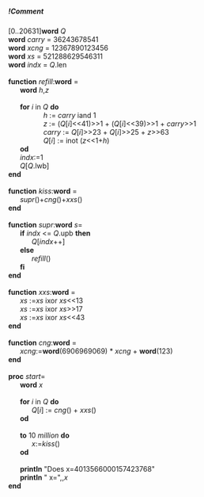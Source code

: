 ##### !Comment
[0..20631]**word** *Q*\
**word** *carry*  = 36243678541\
**word** *xcng*   = 12367890123456\
**word** *xs*     = 521288629546311\
**word** *indx*   = *Q*.len\
\
**function** *refill*:**word** =\
&nbsp;&nbsp;&nbsp;&nbsp;&nbsp;&nbsp;**word** *h*,*z*\
\
&nbsp;&nbsp;&nbsp;&nbsp;&nbsp;&nbsp;**for** *i* in *Q* **do**\
&nbsp;&nbsp;&nbsp;&nbsp;&nbsp;&nbsp;&nbsp;&nbsp;&nbsp;&nbsp;&nbsp;&nbsp;&nbsp;&nbsp;&nbsp;&nbsp;&nbsp;&nbsp;*h* := *carry* iand 1\
&nbsp;&nbsp;&nbsp;&nbsp;&nbsp;&nbsp;&nbsp;&nbsp;&nbsp;&nbsp;&nbsp;&nbsp;&nbsp;&nbsp;&nbsp;&nbsp;&nbsp;&nbsp;*z* := (*Q*[*i*]<<41)>>1 + (*Q*[*i*]<<39)>>1 + *carry*>>1\
&nbsp;&nbsp;&nbsp;&nbsp;&nbsp;&nbsp;&nbsp;&nbsp;&nbsp;&nbsp;&nbsp;&nbsp;&nbsp;&nbsp;&nbsp;&nbsp;&nbsp;&nbsp;*carry* :=  *Q*[*i*]>>23 + *Q*[*i*]>>25 + *z*>>63\
&nbsp;&nbsp;&nbsp;&nbsp;&nbsp;&nbsp;&nbsp;&nbsp;&nbsp;&nbsp;&nbsp;&nbsp;&nbsp;&nbsp;&nbsp;&nbsp;&nbsp;&nbsp;*Q*[*i*] := inot (*z*<<1+*h*)\
&nbsp;&nbsp;&nbsp;&nbsp;&nbsp;&nbsp;**od**\
&nbsp;&nbsp;&nbsp;&nbsp;&nbsp;&nbsp;*indx*:=1\
&nbsp;&nbsp;&nbsp;&nbsp;&nbsp;&nbsp;*Q*[*Q*.lwb]\
**end**\
\
**function** *kiss*:**word** =\
&nbsp;&nbsp;&nbsp;&nbsp;&nbsp;&nbsp;*supr*()+*cng*()+*xxs*()\
**end**\
\
**function** *supr*:**word** *s*=\
&nbsp;&nbsp;&nbsp;&nbsp;&nbsp;&nbsp;**if** *indx* <= *Q*.upb **then**\
&nbsp;&nbsp;&nbsp;&nbsp;&nbsp;&nbsp;&nbsp;&nbsp;&nbsp;&nbsp;&nbsp;&nbsp;*Q*[*indx*++]\
&nbsp;&nbsp;&nbsp;&nbsp;&nbsp;&nbsp;**else**\
&nbsp;&nbsp;&nbsp;&nbsp;&nbsp;&nbsp;&nbsp;&nbsp;&nbsp;&nbsp;&nbsp;&nbsp;*refill*()\
&nbsp;&nbsp;&nbsp;&nbsp;&nbsp;&nbsp;**fi**\
**end**\
\
**function** *xxs*:**word** =\
&nbsp;&nbsp;&nbsp;&nbsp;&nbsp;&nbsp;*xs* :=*xs* ixor *xs*<<13\
&nbsp;&nbsp;&nbsp;&nbsp;&nbsp;&nbsp;*xs* :=*xs* ixor *xs*>>17\
&nbsp;&nbsp;&nbsp;&nbsp;&nbsp;&nbsp;*xs* :=*xs* ixor *xs*<<43\
**end**\
\
**function** *cng*:**word** =\
&nbsp;&nbsp;&nbsp;&nbsp;&nbsp;&nbsp;*xcng*:=**word**(6906969069) \* *xcng* + **word**(123)\
**end**\
\
**proc** *start*=\
&nbsp;&nbsp;&nbsp;&nbsp;&nbsp;&nbsp;**word** *x*\
\
&nbsp;&nbsp;&nbsp;&nbsp;&nbsp;&nbsp;**for** *i* in *Q* **do**\
&nbsp;&nbsp;&nbsp;&nbsp;&nbsp;&nbsp;&nbsp;&nbsp;&nbsp;&nbsp;&nbsp;&nbsp;*Q*[*i*] := *cng*() + *xxs*()\
&nbsp;&nbsp;&nbsp;&nbsp;&nbsp;&nbsp;**od**\
\
&nbsp;&nbsp;&nbsp;&nbsp;&nbsp;&nbsp;**to** 10 *million* **do**\
&nbsp;&nbsp;&nbsp;&nbsp;&nbsp;&nbsp;&nbsp;&nbsp;&nbsp;&nbsp;&nbsp;&nbsp;*x*:=*kiss*()\
&nbsp;&nbsp;&nbsp;&nbsp;&nbsp;&nbsp;**od**\
\
&nbsp;&nbsp;&nbsp;&nbsp;&nbsp;&nbsp;**println** "Does x=4013566000157423768"\
&nbsp;&nbsp;&nbsp;&nbsp;&nbsp;&nbsp;**println** "     x=",,*x*\
**end**\
&nbsp;
